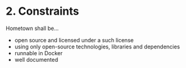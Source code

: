 # 2. Constraints

Hometown shall be...

* open source and licensed under a such license
* using only open-source technologies, libraries and dependencies
* runnable in Docker
* well documented
